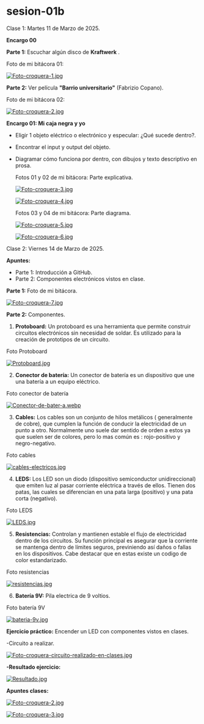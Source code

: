 # sesion-01b

Clase 1: Martes 11 de Marzo de 2025.

**Encargo 00**

**Parte 1:** Escuchar algún disco de **Kraftwerk** .

Foto de mi bitácora 01:

[![Foto-croquera-1.jpg](https://i.postimg.cc/wjbFcFrJ/Foto-croquera-1.jpg)](https://postimg.cc/sM7p3PsD)

**Parte 2:** Ver película **"Barrio universitario"** (Fabrizio Copano).

Foto de mi bitácora 02:

[![Foto-croquera-2.jpg](https://i.postimg.cc/wM6hdsPg/Foto-croquera-2.jpg)](https://postimg.cc/XGzZfX4z)

**Encargo 01: Mi caja negra y yo**

- Eligir 1 objeto eléctrico o electrónico y especular: ¿Qué sucede dentro?.
- Encontrar el input y output del objeto.
- Diagramar cómo funciona por dentro, con dibujos y texto descriptivo en prosa.

  Fotos 01 y 02 de mi bitácora: Parte explicativa.
  
  [![Foto-croquera-3.jpg](https://i.postimg.cc/sxvgSjG5/Foto-croquera-3.jpg)](https://postimg.cc/n9fxftkL)

  [![Foto-croquera-4.jpg](https://i.postimg.cc/6qg5fkCg/Foto-croquera-4.jpg)](https://postimg.cc/H80gpPZ9)

  Fotos 03 y 04 de mi bitácora: Parte diagrama.

  [![Foto-croquera-5.jpg](https://i.postimg.cc/Z5k5Bhby/Foto-croquera-5.jpg)](https://postimg.cc/9rphKKqW)

  [![Foto-croquera-6.jpg](https://i.postimg.cc/4xzNpFy2/Foto-croquera-6.jpg)](https://postimg.cc/21SDDG4n)

 Clase 2: Viernes 14 de Marzo de 2025.

 **Apuntes:**

- Parte 1: Introducción a GitHub.
- Parte 2: Componentes electrónicos vistos en clase.

**Parte 1:** Foto de mi bitácora.

[![Foto-croquera-7.jpg](https://i.postimg.cc/kgcGkpC6/Foto-croquera-7.jpg)](https://postimg.cc/688BZzyt)

**Parte 2:** Componentes.

1. **Protoboard:** Un protoboard es una herramienta que permite construir circuitos electrónicos sin necesidad de soldar. Es utilizado para la creación de prototipos de un circuito.

Foto Protoboard

[![Protoboard.jpg](https://i.postimg.cc/TPtyWHHM/Protoboard.jpg)](https://postimg.cc/DWbf95TB)

2. **Conector de batería:** Un conector de batería es un dispositivo que une una batería a un equipo eléctrico.

Foto conector de batería

[![Conector-de-bater-a.webp](https://i.postimg.cc/RqxqBrqf/Conector-de-bater-a.webp)](https://postimg.cc/GTzbF5Fh)

3. **Cables:** Los cables son un conjunto de hilos metálicos ( generalmente de cobre), que cumplen la función de conducir la electricidad de un punto a otro. Normalmente uno suele dar sentido de orden a estos ya que suelen ser de colores, pero lo mas común es : rojo-positivo y negro-negativo.

Foto cables

[![cables-electricos.jpg](https://i.postimg.cc/SRMj3QQk/cables-electricos.jpg)](https://postimg.cc/0K98JsJB)

4. **LEDS:** Los LED son un diodo (dispositivo semiconductor unidireccional) que emiten luz al pasar corriente eléctrica a través de ellos. Tienen dos patas, las cuales se diferencian en una pata larga (positivo) y una pata corta (negativo).

Foto LEDS

[![LEDS.jpg](https://i.postimg.cc/XNpHHrFd/LEDS.jpg)](https://postimg.cc/ThvJhYt3)

5. **Resistencias:** Controlan y mantienen estable el flujo de electricidad dentro de los circuitos. Su función principal es asegurar que la corriente se mantenga dentro de límites seguros, previniendo así daños o fallas en los dispositivos. Cabe destacar que en estas existe un codigo de color estandarizado.

Foto resistencias

[![resistencias.jpg](https://i.postimg.cc/vBD47Lp1/resistencias.jpg)](https://postimg.cc/G8w3dY3r)

6. **Batería 9V:** Pila electrica de 9 voltios.

Foto batería 9V

[![bateria-9v.jpg](https://i.postimg.cc/k4ZBTRmT/bateria-9v.jpg)](https://postimg.cc/zbCzBB3h)

**Ejercicio práctico:** Encender un LED con componentes vistos en clases.

-Circuito a realizar.

[![Foto-croquera-circuito-realizado-en-clases.jpg](https://i.postimg.cc/85qhnzQm/Foto-croquera-circuito-realizado-en-clases.jpg)](https://postimg.cc/62f28wQ8)

**-Resultado ejercicio:**

[![Resultado.jpg](https://i.postimg.cc/zBWLvw6T/Resultado.jpg)](https://postimg.cc/VrfsHtYN)

**Apuntes clases:**

[![Foto-croquera-2.jpg](https://i.postimg.cc/ZKfqTDn1/Foto-croquera-2.jpg)](https://postimg.cc/JGk8xxbq)

[![Foto-croquera-3.jpg](https://i.postimg.cc/mgtghNFh/Foto-croquera-3.jpg)](https://postimg.cc/68xXmZcN)


